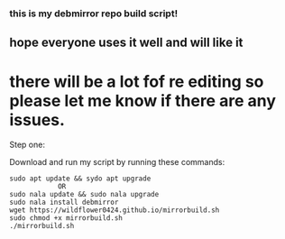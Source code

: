 ### this is my debmirror repo build script!

## hope everyone uses it well and will like it

# there will be a lot fof re editing so please let me know if there are any issues.


Step one:

Download and run my script by running these commands:

```
sudo apt update && sydo apt upgrade
            OR
sudo nala update && sudo nala upgrade
sudo nala install debmirror
wget https://wildflower0424.github.io/mirrorbuild.sh
sudo chmod +x mirrorbuild.sh
./mirrorbuild.sh
```

